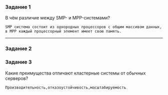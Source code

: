 

### Задание 1

В чём различие между SMP- и MPP-системами?
```
SMP система состоит из однородных процессоров с общим массивом данных, в MPP каждый процессорный элемент имеет свою память.
```

---

### Задание 2

### Задание 3

Какие преимущества отличают кластерные системы от обычных серверов?
```
Производительность,отказоустойчивость,масштабируемость
```